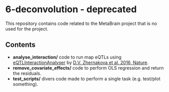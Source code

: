 6-deconvolution - deprecated
========

This repository contains code related to the MetaBrain project that is no used for the project.

Contents
--------


 * **analyse_interaction/** code to run map eQTLs using [eQTLInteractionAnalyser](https://github.com/molgenis/systemsgenetics/wiki/Discovery-of-hidden-confounders-of-QTLs) by [D.V. Zhernakova et al. 2016, Nature](https://www.nature.com/articles/ng.3737?proof=t).  
 * **remove_covariate_effects/** code to perform OLS regression and return the residuals.   
 * **test_scripts/** divers code made to perform a single task (e.g. test/plot something).


